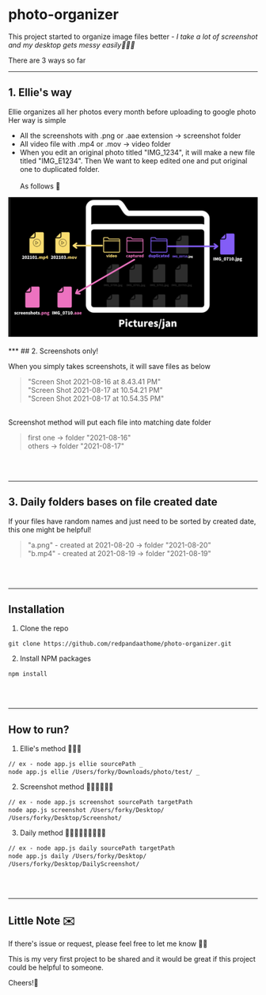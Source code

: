 # photo-organizer

This project started to organize image files better *- I take a lot of screenshot and my desktop gets messy easily🤦🏻‍♀️*

There are 3 ways so far
***
## 1. Ellie's way  

Ellie organizes all her photos every month before uploading to google photo  
Her way is simple  
- All the screenshots with .png or .aae extension -> screenshot folder  
- All video file with .mp4 or .mov -> video folder  
- When you edit an original photo titled "IMG_1234", it will make a new file titled "IMG_E1234". Then We want to keep edited one and put original one to duplicated folder.  
<br>As follows 👀
<img src="./img/aaa.png">
<br><br>
***
## 2. Screenshots only!  

When you simply takes screenshots, it will save files as below   
> "Screen Shot 2021-08-16 at 8.43.41 PM"  
> "Screen Shot 2021-08-17 at 10.54.21 PM"  
> "Screen Shot 2021-08-17 at 10.54.35 PM"  

<br>
Screenshot method will put each file into matching date folder  

> first one -> folder "2021-08-16"  
> others -> folder "2021-08-17"  

<br><br>
***
## 3. Daily folders bases on file created date

If your files have random names and just need to be sorted by created date, this one might be helpful!  
> "a.png" - created at 2021-08-20 -> folder "2021-08-20"  
> "b.mp4" - created at 2021-08-19 -> folder "2021-08-19"  

<br><br>
***
## Installation
1. Clone the repo
```
git clone https://github.com/redpandaathome/photo-organizer.git
```

2. Install NPM packages
```
npm install
```
<br><br>
***
## How to run?
1. Ellie's method 🏃🏻‍♀️
```
// ex - node app.js ellie sourcePath _
node app.js ellie /Users/forky/Downloads/photo/test/ _
```
2. Screenshot method 🏃🏻‍♀️🏃🏻‍♀️
```
// ex - node app.js screenshot sourcePath targetPath
node app.js screenshot /Users/forky/Desktop/ /Users/forky/Desktop/Screenshot/
```
3. Daily method 🏃🏻‍♀️🏃🏻‍♀️🏃🏻‍♀️
```
// ex - node app.js daily sourcePath targetPath
node app.js daily /Users/forky/Desktop/ /Users/forky/Desktop/DailyScreenshot/
```
<br><br>
***
## Little Note ✉️
If there's issue or request, please feel free to let me know 🙌🏻  

This is my very first project to be shared and it would be great if this project could be helpful to someone.  

Cheers!🍻

